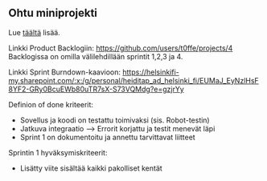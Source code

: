 ## Ohtu miniprojekti

Lue [täältä](https://ohjelmistotuotanto-hy.github.io/flask/) lisää.

Linkki Product Backlogiin: https://github.com/users/t0ffe/projects/4
Backlogissa on omilla välilehdillään sprintit 1,2,3 ja 4. 

Linkki Sprint Burndown-kaavioon: https://helsinkifi-my.sharepoint.com/:x:/g/personal/heiditap_ad_helsinki_fi/EUMaJ_EyNzlHsF8YF2-GRy0BcuEWb80uTR7sX-S73VQMdg?e=gzjrYy

Definion of done kriteerit:
- Sovellus ja koodi on testattu toimivaksi (sis. Robot-testin)
- Jatkuva integraatio --> Errorit korjattu ja testit menevät läpi
- Sprint 1 on dokumentoitu ja annettu tarvittavat liitteet

Sprintin 1 hyväksymiskriteerit:

- Lisätty viite sisältää kaikki pakolliset kentät
